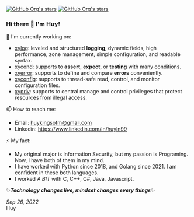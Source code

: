 
[![GitHub Org's stars](https://img.shields.io/github/stars/xybor?color=yellow&label=xybor&labelColor=white&style=flat)](https://github.com/xybor)
[![GitHub Org's stars](https://img.shields.io/github/stars/xybor-x?color=yellow&label=xybor-x&labelColor=black&style=flat)](https://github.com/xybor-x)

### Hi there 👋 I'm Huy!

🔭 I'm currently working on:

-   [xylog](https://github.com/xybor-x/xylog): leveled and structured **logging**, dynamic fields, high performance, zone management, simple configuration, and readable syntax.
-   [xycond](https://github.com/xybor-x/xycond): supports to **assert**, **expect**, or **testing** with many conditions.
-   [xyerror](https://github.com/xybor-x/xyerror): supports to define and compare **errors** conveniently.
-   [xyconfig](https://github.com/xybor-x/xyconfig): supports to thread-safe read, control, and monitor configuration files.
-   [xypriv](https://github.com/xybor-x/xypriv): supports to central manage and control privileges that protect resources from illegal access.

📫 How to reach me:

-   Email: huykingsofm@gmail.com
-   Linkedin: https://www.linkedin.com/in/huyln99

⚡ My fact:
-   My original major is Information Security, but my passion is Programing. Now, I have both of them in my mind.
-   I have worked with Python since 2018, and Golang since 2021. I am confident in these both languages.
-   I worked *A BIT* with C, C++, C#, Java, Javascript.

✨***Technology changes live, mindset changes every things***✨

*Sep 26, 2022*  
Huy

<!--
**huykingsofm/huykingsofm** is a ✨ _special_ ✨ repository because its `README.md` (this file) appears on your GitHub profile.

Here are some ideas to get you started:

- 🔭 I’m currently working on ...
- 🌱 I’m currently learning ...
- 👯 I’m looking to collaborate on ...
- 🤔 I’m looking for help with ...
- 💬 Ask me about ...
- 📫 How to reach me: ...
- 😄 Pronouns: ...
- ⚡ Fun fact: ...
-->
